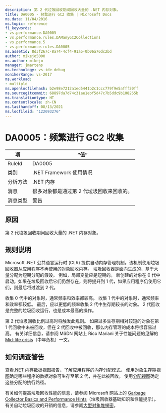 ```yaml
---
description: 第 2 代垃圾回收期间回收大量的 .NET 内存对象。
title: DA0005 - 频繁进行 GC2 收集 | Microsoft Docs
ms.date: 11/04/2016
ms.topic: reference
f1_keywords:
- vs.performance.DA0005
- vs.performance.rules.DAManyGC2Collections
- vs.performance.5
- vs.performance.rules.DA0005
ms.assetid: 8d3f267c-8a74-4cf4-91a5-0b06a76dc2bd
author: mikejo5000
ms.author: mikejo
manager: jmartens
ms.technology: vs-ide-debug
monikerRange: vs-2017
ms.workload:
- multiple
ms.openlocfilehash: b2e98e7212a1ed5441b2c1ccc779f9e5afff20ff
ms.sourcegitcommit: 68897da7d74c31ae1ebf5d47c7b5ddc9b108265b
ms.translationtype: HT
ms.contentlocale: zh-CN
ms.lasthandoff: 08/13/2021
ms.locfileid: "122093276"
---
```

# <a name="da0005-frequent-gc2-collections"></a>DA0005：频繁进行 GC2 收集

|项|“值”|
|-|-|
|RuleId|DA0005|
|类别|.NET Framework 使用情况|
|分析方法|.NET 内存|
|消息|很多对象都是通过第 2 代垃圾回收来回收的。|
|消息类型|警告|

## <a name="cause"></a>原因
 第 2 代垃圾回收期间回收大量的 .NET 内存对象。

## <a name="rule-description"></a>规则说明
 Microsoft .NET 公共语言运行时 (CLR) 提供自动内存管理机制，该机制使用垃圾回收器从应用程序不再使用的对象回收内存。 垃圾回收器是面向生成的，基于大量分配为短期分配的假设。 例如，局部变量应是短期的。 新创建的对象在 0 代中启动，如果在垃圾回收后它们仍然存在，则将提升到 1 代，如果应用程序仍使用它们，则最后将过渡到 2 代。

 收集 0 代中的对象时，通常频率和效率都较高。 收集 1 代中的对象时，通常频率和效率都较低。 最后，应以更低的频率收集 2 代中生存期较长的对象。 2 代回收是完整的垃圾回收运行，也是成本最高的操作。

 第 2 代垃圾回收比例过高时将触发此规则。 如果过多生存期相对较短的对象在第 1 代回收中未被回收，但在 2 代回收中被回收，那么内存管理的成本将很容易过高。 有关详细信息，请参阅 MSDN 网站上 Rico Mariani 关于性能问题的见解的 [Mid-life crisis](/archive/blogs/ricom/mid-life-crisis)（中年危机）一文。

## <a name="how-to-investigate-a-warning"></a>如何调查警告
 查看[.NET 内存数据视图](../profiling/dotnet-memory-data-views.md)报告，了解应用程序的内存分配模式。 使用[对象生存期视图](../profiling/object-lifetime-view.md)确定哪些程序的数据对象可生存至第 2 代，并在此被回收。 使用[分配视图](../profiling/dotnet-memory-allocations-view.md)确定这些分配的执行路径。

 有关如何提高垃圾回收性能的信息，请参阅 Microsoft 网站上的 [Garbage Collector Basics and Performance Hints](/previous-versions/dotnet/articles/ms973837(v=msdn.10))（垃圾回收器基础知识和性能提示）。 有关自动垃圾回收的开销的信息，请参阅[大型对象堆揭密](/archive/msdn-magazine/2008/june/clr-inside-out-large-object-heap-uncovered)。
